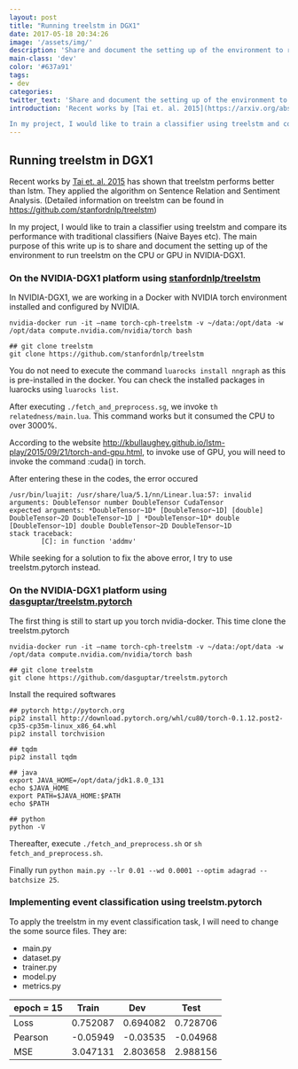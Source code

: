 ```yaml
---
layout: post
title: "Running treelstm in DGX1"
date: 2017-05-18 20:34:26
image: '/assets/img/'
description: 'Share and document the setting up of the environment to run treelstm on the CPU or GPU in NVIDIA-DGX1.'
main-class: 'dev'
color: '#637a91'
tags:
- dev
categories:
twitter_text: 'Share and document the setting up of the environment to run treelstm on the CPU or GPU in NVIDIA-DGX1.'
introduction: 'Recent works by [Tai et. al. 2015](https://arxiv.org/abs/1503.00075) has shown that treelstm performs better than lstm. They applied the algorithm on Sentence Relation and Sentiment Analysis. (Detailed information on treelstm can be found in https://github.com/stanfordnlp/treelstm)

In my project, I would like to train a classifier using treelstm and compare its performance with traditional classifiers (Naive Bayes etc). The main purpose of this write up is to share and document the setting up of the environment to run treelstm on the CPU or GPU in NVIDIA-DGX1.'
---
```


## Running treelstm in DGX1

Recent works by [Tai et. al. 2015](https://arxiv.org/abs/1503.00075) has shown that treelstm performs better than lstm. They applied the algorithm on Sentence Relation and Sentiment Analysis. (Detailed information on treelstm can be found in https://github.com/stanfordnlp/treelstm)

In my project, I would like to train a classifier using treelstm and compare its performance with traditional classifiers (Naive Bayes etc). The main purpose of this write up is to share and document the setting up of the environment to run treelstm on the CPU or GPU in NVIDIA-DGX1. 

### On the NVIDIA-DGX1 platform using [stanfordnlp/treelstm](https://github.com/stanfordnlp/treelstm)
In NVIDIA-DGX1, we are working in a Docker with NVIDIA torch environment installed and configured by NVIDIA. 

```
nvidia-docker run -it —name torch-cph-treelstm -v ~/data:/opt/data -w /opt/data compute.nvidia.com/nvidia/torch bash

## git clone treelstm
git clone https://github.com/stanfordnlp/treelstm
```

You do not need to execute the command `luarocks install nngraph` as this is pre-installed in the docker. You can check the installed packages in luarocks using `luarocks list`.

After executing `./fetch_and_preprocess.sg`, we invoke `th relatedness/main.lua`. This command works but it consumed the CPU to over 3000%. 

According to the website http://kbullaughey.github.io/lstm-play/2015/09/21/torch-and-gpu.html, to invoke use of GPU, you will need to invoke the command :cuda() in torch.  

After entering these in the codes, the error occured
```
/usr/bin/luajit: /usr/share/lua/5.1/nn/Linear.lua:57: invalid arguments: DoubleTensor number DoubleTensor CudaTensor 
expected arguments: *DoubleTensor~1D* [DoubleTensor~1D] [double] DoubleTensor~2D DoubleTensor~1D | *DoubleTensor~1D* double [DoubleTensor~1D] double DoubleTensor~2D DoubleTensor~1D
stack traceback:
        [C]: in function 'addmv'
```

While seeking for a solution to fix the above error, I try to use treelstm.pytorch instead.


### On the NVIDIA-DGX1 platform using [dasguptar/treelstm.pytorch](https://github.com/dasguptar/treelstm.pytorch)
The first thing is still to start up you torch nvidia-docker. This time clone the treelstm.pytorch
```
nvidia-docker run -it —name torch-cph-treelstm -v ~/data:/opt/data -w /opt/data compute.nvidia.com/nvidia/torch bash

## git clone treelstm
git clone https://github.com/dasguptar/treelstm.pytorch
```

Install the required softwares
```
## pytorch http://pytorch.org 
pip2 install http://download.pytorch.org/whl/cu80/torch-0.1.12.post2-cp35-cp35m-linux_x86_64.whl 
pip2 install torchvision

## tqdm
pip2 install tqdm

## java 
export JAVA_HOME=/opt/data/jdk1.8.0_131
echo $JAVA_HOME
export PATH=$JAVA_HOME:$PATH
echo $PATH

## python
python -V
```

Thereafter, execute `./fetch_and_preprocess.sh` or `sh fetch_and_preprocess.sh`.

Finally run `python main.py --lr 0.01 --wd 0.0001 --optim adagrad --batchsize 25`.

### Implementing event classification using treelstm.pytorch

To apply the treelstm in my event classification task, I will need to change the some source files. They are:
- main.py
- dataset.py
- trainer.py
- model.py
- metrics.py

| epoch = 15 | Train    | Dev      | Test     |
|------------|----------|----------|----------|
| Loss       | 0.752087 | 0.694082 | 0.728706 |
| Pearson    | -0.05949 | -0.03535 | -0.04968 |
| MSE        | 3.047131 | 2.803658 | 2.988156 |
